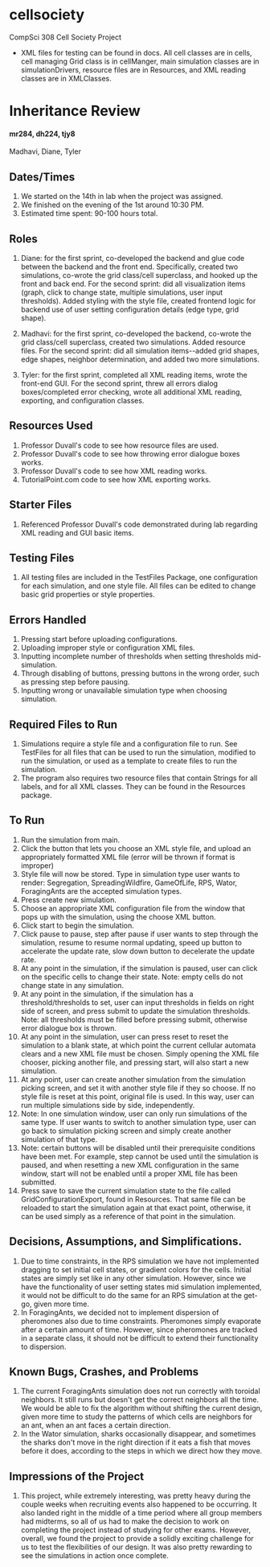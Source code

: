# cellsociety

CompSci 308 Cell Society Project

* XML files for testing can be found in docs. All cell classes are in cells, cell managing Grid class is in cellManger, main simulation classes are in simulationDrivers, resource files are in Resources, and XML reading classes are in XMLClasses.

Inheritance Review
===================
#### mr284, dh224, tjy8
Madhavi, Diane, Tyler

## Dates/Times

 1. We started on the 14th in lab when the project was assigned.
 2. We finished on the evening of the 1st around 10:30 PM.
 3. Estimated time spent: 90-100 hours total.
 
## Roles

1. Diane: for the first sprint, co-developed the backend and glue code between the backend and the front end. Specifically, created two simulations, co-wrote the grid class/cell superclass, and hooked up the front and back end. For the second sprint: did all visualization items (graph, click to change state, multiple simulations, user input thresholds). Added styling with the style file, created frontend logic for backend use of user setting configuration details (edge type, grid shape).

2. Madhavi: for the first sprint, co-developed the backend, co-wrote the grid class/cell superclass, created two simulations. Added resource files. For the second sprint: did all simulation items--added grid shapes, edge shapes, neighbor determination, and added two more simulations.

3. Tyler: for the first sprint, completed all XML reading items, wrote the front-end GUI. For the second sprint, threw all errors dialog boxes/completed error checking, wrote all additional XML reading, exporting, and configuration classes.

## Resources Used

1. Professor Duvall's code to see how resource files are used.
2. Professor Duvall's code to see how throwing error dialogue boxes works.
3. Professor Duvall's code to see how XML reading works.
4. TutorialPoint.com code to see how XML exporting works.

## Starter Files

1. Referenced Professor Duvall's code demonstrated during lab regarding XML reading and GUI basic items.

## Testing Files

1. All testing files are included in the TestFiles Package, one configuration for each simulation, and one style file. All files can be edited to change basic grid properties or style properties.

## Errors Handled

1. Pressing start before uploading configurations.
2. Uploading improper style or configuration XML files.
3. Inputting incomplete number of thresholds when setting thresholds mid-simulation.
4. Through disabling of buttons, pressing buttons in the wrong order, such as pressing step before pausing.
5. Inputting wrong or unavailable simulation type when choosing simulation.

## Required Files to Run

1. Simulations require a style file and a configuration file to run. See TestFiles for all files that can be used to run the simulation, modified to run the simulation, or used as a template to create files to run the simulation.
2. The program also requires two resource files that contain Strings for all labels, and for all XML classes. They can be found in the Resources package.

## To Run

1. Run the simulation from main.
2. Click the button that lets you choose an XML style file, and upload an appropriately formatted XML file (error will be thrown if format is improper)
3. Style file will now be stored. Type in simulation type user wants to render: Segregation, SpreadingWildfire, GameOfLife, RPS, Wator, ForagingAnts are the accepted simulation types.
4. Press create new simulation.
5. Choose an appropriate XML configuration file from the window that pops up with the simulation, using the choose XML button.
6. Click start to begin the simulation.
7. Click pause to pause, step after pause if user wants to step through the simulation, resume to resume normal updating, speed up button to accelerate the update rate, slow down button to decelerate the update rate.
8. At any point in the simulation, if the simulation is paused, user can click on the specific cells to change their state. Note: empty cells do not change state in any simulation.
9. At any point in the simulation, if the simulation has a threshold/thresholds to set, user can input thresholds in fields on right side of screen, and press submit to update the simulation thresholds. Note: all thresholds must be filled before pressing submit, otherwise error dialogue box is thrown.
10. At any point in the simulation, user can press reset to reset the simulation to a blank state, at which point the current cellular automata clears and a new XML file must be chosen. Simply opening the XML file chooser, picking another file, and pressing start, will also start a new simulation.
11. At any point, user can create another simulation from the simulation picking screen, and set it with another style file if they so choose. If no style file is reset at this point, original file is used. In this way, user can run multiple simulations side by side, independently.
12. Note: In one simulation window, user can only run simulations of the same type. If user wants to switch to another simulation type, user can go back to simulation picking screen and simply create another simulation of that type.
13. Note: certain buttons will be disabled until their prerequisite conditions have been met. For example, step cannot be used until the simulation is paused, and when resetting a new XML configuration in the same window, start will not be enabled until a proper XML file has been submitted.
14. Press save to save the current simulation state to the file called GridConfigurationExport, found in Resources. That same file can be reloaded to start the simulation again at that exact point, otherwise, it can be used simply as a reference of that point in the simulation.

## Decisions, Assumptions, and Simplifications.

1. Due to time constraints, in the RPS simulation we have not implemented dragging to set initial cell states, or gradient colors for the cells. Initial states are simply set like in any other simulation. However, since we have the functionality of user setting states mid simulation implemented, it would not be difficult to do the same for an RPS simulation at the get-go, given more time.
2. In ForagingAnts, we decided not to implement dispersion of pheromones also due to time constraints. Pheromones simply evaporate after a certain amount of time. However, since pheromones are tracked in a separate class, it should not be difficult to extend their functionality to dispersion.

## Known Bugs, Crashes, and Problems

1. The current ForagingAnts simulation does not run correctly with toroidal neighbors. It still runs but doesn't get the correct neighbors all the time. We would be able to fix the algorithm without shifting the current design, given more time to study the patterns of which cells are neighbors for an ant, when an ant faces a certain direction.
2. In the Wator simulation, sharks occasionally disappear, and sometimes the sharks don't move in the right direction if it eats a fish that moves before it does, according to the steps in which we direct how they move.

## Impressions of the Project

1. This project, while extremely interesting, was pretty heavy during the couple weeks when recruiting events also happened to be occurring. It also landed right in the middle of a time period where all group members had midterms, so all of us had to make the decision to work on completing the project instead of studying for other exams. However, overall, we found the project to provide a solidly exciting challenge for us to test the flexibilities of our design. It was also pretty rewarding to see the simulations in action once complete.
